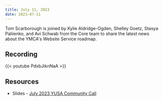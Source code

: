 ```yaml
---
title: July 11, 2023
date: 2023-07-11
---
```


Tom Scarborough is joined by Kylie Aldridge-Ogden, Shelley Goetz, Stasya Paliienko, and Avi Schwab from the Core team to share the latest news about the YMCA's Website Service roadmap.

## Recording

{{< youtube PdxbJiknNaA >}}

## Resources

- Slides - [July 2023 YUSA Community Call](</monthly-calls/decks/2023-07 YUSA Community Call.pdf>)
